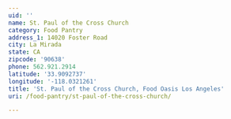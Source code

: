 ```yaml
---
uid: ''
name: St. Paul of the Cross Church
category: Food Pantry
address_1: 14020 Foster Road
city: La Mirada
state: CA
zipcode: '90638'
phone: 562.921.2914
latitude: '33.9092737'
longitude: '-118.0321261'
title: 'St. Paul of the Cross Church, Food Oasis Los Angeles'
uri: /food-pantry/st-paul-of-the-cross-church/

---
```

